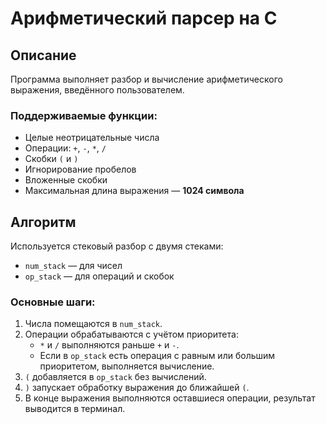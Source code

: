 # Арифметический парсер на C

## Описание

Программа выполняет разбор и вычисление арифметического выражения, введённого пользователем.

### Поддерживаемые функции:

- Целые неотрицательные числа
- Операции: `+`, `-`, `*`, `/`
- Скобки `(` и `)`
- Игнорирование пробелов
- Вложенные скобки
- Максимальная длина выражения — **1024 символа**

## Алгоритм

Используется стековый разбор с двумя стеками:

- `num_stack` — для чисел
- `op_stack` — для операций и скобок

### Основные шаги:

1. Числа помещаются в `num_stack`.
2. Операции обрабатываются с учётом приоритета:
    - `*` и `/` выполняются раньше `+` и `-`.
    - Если в `op_stack` есть операция с равным или большим приоритетом, выполняется вычисление.
3. `(` добавляется в `op_stack` без вычислений.
4. `)` запускает обработку выражения до ближайшей `(`.
5. В конце выражения выполняются оставшиеся операции, результат выводится в терминал.
